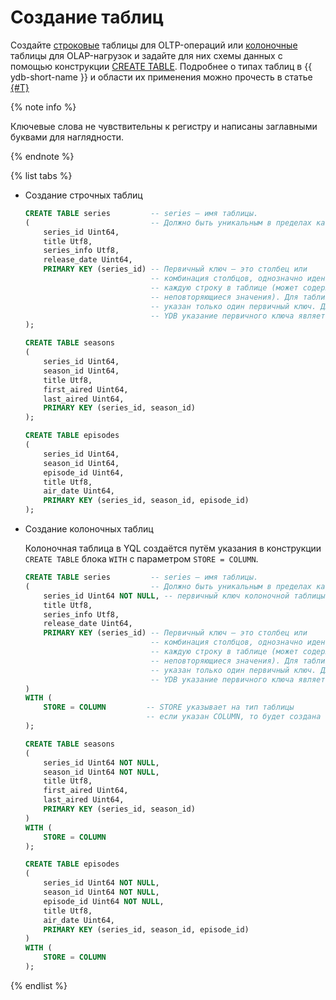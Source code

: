 # Создание таблиц

Создайте [строковые](../../concepts/datamodel/table.md#row-oriented-tables) таблицы для OLTP-операций или [колоночные](../../concepts/datamodel/table.md#column-oriented-tables) таблицы для OLAP-нагрузок и задайте для них схемы данных с помощью конструкции [CREATE TABLE](../../yql/reference/syntax/create_table.md). Подробнее о типах таблиц в {{ ydb-short-name }} и области их применения можно прочесть в статье [{#T}](../../concepts/datamodel/table.md)

{% note info %}

Ключевые слова не чувствительны к регистру и написаны заглавными буквами для наглядности.

{% endnote %}

{% list tabs %}

- Создание строчных таблиц

    ```sql
    CREATE TABLE series         -- series — имя таблицы.
    (                           -- Должно быть уникальным в пределах каталога.
        series_id Uint64,
        title Utf8,
        series_info Utf8,
        release_date Uint64,
        PRIMARY KEY (series_id) -- Первичный ключ — это столбец или
                                -- комбинация столбцов, однозначно идентифицирующих
                                -- каждую строку в таблице (может содержать только
                                -- неповторяющиеся значения). Для таблицы может быть
                                -- указан только один первичный ключ. Для каждой таблицы
                                -- YDB указание первичного ключа является обязательным.
    );

    CREATE TABLE seasons
    (
        series_id Uint64,
        season_id Uint64,
        title Utf8,
        first_aired Uint64,
        last_aired Uint64,
        PRIMARY KEY (series_id, season_id)
    );

    CREATE TABLE episodes
    (
        series_id Uint64,
        season_id Uint64,
        episode_id Uint64,
        title Utf8,
        air_date Uint64,
        PRIMARY KEY (series_id, season_id, episode_id)
    );
    ```

- Создание колоночных таблиц

    Колоночная таблица в YQL создаётся путём указания в конструкции `CREATE TABLE` блока `WITH` с параметром `STORE = COLUMN`. 

    ```sql
    CREATE TABLE series         -- series — имя таблицы.
    (                           -- Должно быть уникальным в пределах каталога.
        series_id Uint64 NOT NULL, -- первичный ключ колоночной таблицы не может быть NULLABLE
        title Utf8,
        series_info Utf8,
        release_date Uint64,
        PRIMARY KEY (series_id) -- Первичный ключ — это столбец или
                                -- комбинация столбцов, однозначно идентифицирующих
                                -- каждую строку в таблице (может содержать только
                                -- неповторяющиеся значения). Для таблицы может быть
                                -- указан только один первичный ключ. Для каждой таблицы
                                -- YDB указание первичного ключа является обязательным.
    )
    WITH (
        STORE = COLUMN         -- STORE указывает на тип таблицы
                               -- если указан COLUMN, то будет создана колоночная таблица 
    );

    CREATE TABLE seasons
    (
        series_id Uint64 NOT NULL,
        season_id Uint64 NOT NULL,
        title Utf8,
        first_aired Uint64,
        last_aired Uint64,
        PRIMARY KEY (series_id, season_id)
    )
    WITH (
        STORE = COLUMN
    );

    CREATE TABLE episodes
    (
        series_id Uint64 NOT NULL,
        season_id Uint64 NOT NULL,
        episode_id Uint64 NOT NULL,
        title Utf8,
        air_date Uint64,
        PRIMARY KEY (series_id, season_id, episode_id)
    )
    WITH (
        STORE = COLUMN
    );
    ```

{% endlist %}
